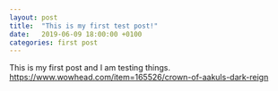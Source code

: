 ```yaml
---
layout: post
title:  "This is my first test post!"
date:   2019-06-09 18:00:00 +0100
categories: first post
---
```

This is my first post and I am testing things.
https://www.wowhead.com/item=165526/crown-of-aakuls-dark-reign
